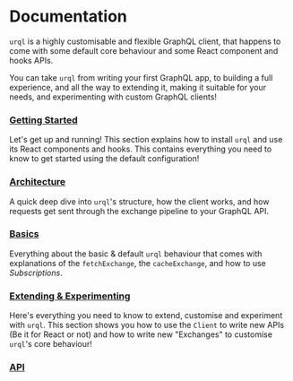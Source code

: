 # Documentation

`urql` is a highly customisable and flexible GraphQL client, that
happens to come with some default core behaviour and some React
component and hooks APIs.

You can take `urql` from writing your first GraphQL app, to
building a full experience, and all the way to extending it,
making it suitable for your needs, and experimenting with custom
GraphQL clients!

### [Getting Started](getting-started.md)

Let's get up and running! This section explains how to
install `urql` and use its React components and hooks.
This contains everything you need to know to get started
using the default configuration!

### [Architecture](architecture.md)

A quick deep dive into `urql`'s structure, how the
client works, and how requests get sent through the
exchange pipeline to your GraphQL API.

### [Basics](basics.md)

Everything about the basic & default `urql` behaviour
that comes with explanations of the `fetchExchange`,
the `cacheExchange`, and how to use _Subscriptions_.

### [Extending & Experimenting](extending-and-experimenting.md)

Here's everything you need to know to extend,
customise and experiment with `urql`. This section
shows you how to use the `Client` to write new
APIs (Be it for React or not) and how to write
new "Exchanges" to customise `urql`'s core behaviour!

### [API](api.md)
